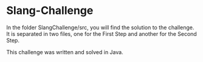 # Slang-Challenge

In the folder SlangChallenge/src, you will find the solution to the challenge. It is separated in two files, one for the  First Step and another for the Second Step. 

This challenge was written and solved in Java.
